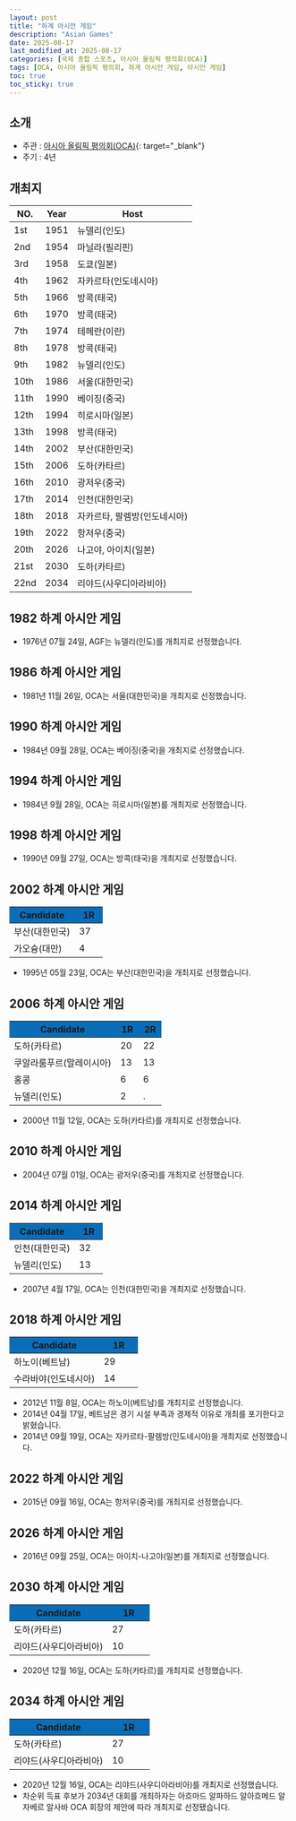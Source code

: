 ```yaml
---
layout: post
title: "하계 아시안 게임"
description: "Asian Games"
date: 2025-08-17
last_modified_at: 2025-08-17
categories: [국제 종합 스포츠, 아시아 올림픽 평의회(OCA)]
tags: [OCA, 아시아 올림픽 평의회, 하계 아시안 게임, 아시안 게임]
toc: true
toc_sticky: true
---
```

## 소개
* 주관 : [아시아 올림픽 평의회(OCA)](https://oca.asia/){: target="_blank"}
* 주기 : 4년

## 개최지

<html>
    <head>
        <meta charset="UTF-8">
    </head>
    <body>
        <table>
            <thead>
                <tr class="header-row">
                    <th class="col-no">NO.</th>
                    <th class="col-year">Year</th>
                    <th class="col-host">Host</th>
                </tr>
            </thead>
            <tbody>
                <tr>
                    <td>1st</td>
                    <td>1951</td>
                    <td>뉴델리(인도)</td>
                </tr>
                <tr>
                    <td>2nd</td>
                    <td>1954</td>
                    <td>마닐라(필리핀)</td>
                </tr>
                <tr>
                    <td>3rd</td>
                    <td>1958</td>
                    <td>도쿄(일본)</td>
                </tr>
                <tr>
                    <td>4th</td>
                    <td>1962</td>
                    <td>자카르타(인도네시아)</td>
                </tr>
                <tr>
                    <td>5th</td>
                    <td>1966</td>
                    <td>방콕(태국)</td>
                </tr>
                <tr>
                    <td>6th</td>
                    <td>1970</td>
                    <td>방콕(태국)</td>
                </tr>
                <tr>
                    <td>7th</td>
                    <td>1974</td>
                    <td>테헤란(이란)</td>
                </tr>
                <tr>
                    <td>8th</td>
                    <td>1978</td>
                    <td>방콕(태국)</td>
                </tr>
                <tr>
                    <td>9th</td>
                    <td>1982</td>
                    <td>뉴델리(인도)</td>
                </tr>
                <tr class="korea-host-bg">
                    <td><span class="korea-host">10th</span></td>
                    <td><span class="korea-host">1986</span></td>
                    <td><span class="korea-host">서울(대한민국)</span></td>
                </tr>
                <tr>
                    <td>11th</td>
                    <td>1990</td>
                    <td>베이징(중국)</td>
                </tr>
                <tr>
                    <td>12th</td>
                    <td>1994</td>
                    <td>히로시마(일본)</td>
                </tr>
                <tr>
                    <td>13th</td>
                    <td>1998</td>
                    <td>방콕(태국)</td>
                </tr>
                <tr class="korea-host-bg">
                    <td><span class="korea-host">14th</span></td>
                    <td><span class="korea-host">2002</span></td>
                    <td><span class="korea-host">부산(대한민국)</span></td>
                </tr>
                <tr>
                    <td>15th</td>
                    <td>2006</td>
                    <td>도하(카타르)</td>
                </tr>
                <tr>
                    <td>16th</td>
                    <td>2010</td>
                    <td>광저우(중국)</td>
                </tr>
                <tr class="korea-host-bg">
                    <td><span class="korea-host">17th</span></td>
                    <td><span class="korea-host">2014</span></td>
                    <td><span class="korea-host">인천(대한민국)</span></td>
                </tr>
                <tr>
                    <td>18th</td>
                    <td>2018</td>
                    <td>자카르타, 팔렘방(인도네시아)</td>
                </tr>
                <tr>
                    <td>19th</td>
                    <td>2022</td>
                    <td>항저우(중국)</td>
                </tr>
                <tr>
                    <td>20th</td>
                    <td>2026</td>
                    <td>나고야, 아이치(일본)</td>
                </tr>
                <tr>
                    <td>21st</td>
                    <td>2030</td>
                    <td>도하(카타르)</td>
                </tr>
                <tr>
                    <td>22nd</td>
                    <td>2034</td>
                    <td>리야드(사우디아라비아)</td>
                </tr>
            </tbody>
        </table>
    </body>
</html>

## 1982 하계 아시안 게임
* 1976년 07월 24일, AGF는 <span class="foreign-host">뉴델리(인도)</span>를 개최지로 선정했습니다.

## 1986 하계 아시안 게임
* 1981년 11월 26일, OCA는 <span class="korea-host">서울(대한민국)</span>을 개최지로 선정했습니다.

## 1990 하계 아시안 게임
* 1984년 09월 28일, OCA는 <span class="foreign-host">베이징(중국)</span>을 개최지로 선정했습니다.

## 1994 하계 아시안 게임
* 1984년 9월 28일, OCA는 <span class="foreign-host">히로시마(일본)</span>를 개최지로 선정했습니다.

## 1998 하계 아시안 게임
* 1990년 09월 27일, OCA는 <span class="foreign-host">방콕(태국)</span>을 개최지로 선정했습니다.

## 2002 하계 아시안 게임

<html>
    <head>
        <meta charset="UTF-8">
    </head>
    <body>
        <table>
            <thead>
                <tr style="background: #0B6DB7;">
                    <th style="width: 70%; font-weight: bold;">Candidate</th>
                    <th style="width: 30%; font-weight: bold;">1R</th>
                </tr>
            </thead>
            <tbody>
                <tr class="korea-host-bg">
                    <td><span class="korea-host">부산(대한민국)</span></td>
                    <td><span class="korea-host2">37</span></td>
                </tr>
                <tr>
                    <td>가오슝(대만)</td>
                    <td>4</td>
                </tr>
            </tbody>
        </table>
    </body>
</html>

* 1995년 05월 23일, OCA는 <span class="korea-host">부산(대한민국)</span>을 개최지로 선정했습니다.

## 2006 하계 아시안 게임

<html>
    <head>
        <meta charset="UTF-8">
    </head>
    <body>
        <table>
            <thead>
                <tr style="background: #0B6DB7;">
                    <th style="width: 70%; font-weight: bold;">Candidate</th>
                    <th style="width: 15%; font-weight: bold;">1R</th>
                    <th style="width: 15%; font-weight: bold;">2R</th>
                </tr>
            </thead>
            <tbody>
                <tr>
                    <td><span class="foreign-host">도하(카타르)</span></td>
                    <td><span class="foreign-host2">20</span></td>
                    <td><span class="foreign-host2">22</span></td>
                </tr>
                <tr>
                    <td>쿠알라룸푸르(말레이시아)</td>
                    <td>13</td>
                    <td>13</td>
                </tr>
                <tr>
                    <td>홍콩</td>
                    <td>6</td>
                    <td>6</td>
                </tr>
                <tr>
                    <td>뉴델리(인도)</td>
                    <td>2</td>
                    <td>.</td>
                </tr>
            </tbody>
        </table>
    </body>
</html>

* 2000년 11월 12일, OCA는 <span class="foreign-host">도하(카타르)</span>를 개최지로 선정했습니다.

## 2010 하계 아시안 게임
* 2004년 07월 01일, OCA는 <span class="foreign-host">광저우(중국)</span>를 개최지로 선정했습니다.

## 2014 하계 아시안 게임

<html>
    <head>
        <meta charset="UTF-8">
    </head>
    <body>
        <table>
            <thead>
                <tr style="background: #0B6DB7;">
                    <th style="width: 70%; font-weight: bold;">Candidate</th>
                    <th style="width: 30%; font-weight: bold;">1R</th>
                </tr>
            </thead>
            <tbody>
                <tr class="korea-host-bg">
                    <td><span class="korea-host">인천(대한민국)</span></td>
                    <td><span class="korea-host2">32</span></td>
                </tr>
                <tr>
                    <td>뉴델리(인도)</td>
                    <td>13</td>
                </tr>
            </tbody>
        </table>
    </body>
</html>

* 2007년 4월 17일, OCA는 <span class="korea-host">인천(대한민국)</span>을 개최지로 선정했습니다.

## 2018 하계 아시안 게임

<html>
    <head>
        <meta charset="UTF-8">
    </head>
    <body>
        <table>
            <thead>
                <tr style="background: #0B6DB7;">
                    <th style="width: 70%; font-weight: bold;">Candidate</th>
                    <th style="width: 30%; font-weight: bold;">1R</th>
                </tr>
            </thead>
            <tbody>
                <tr>
                    <td><span class="foreign-host">하노이(베트남)</span></td>
                    <td><span class="foreign-host2">29</span></td>
                </tr>
                <tr>
                    <td>수라바야(인도네시아)</td>
                    <td>14</td>
                </tr>
            </tbody>
        </table>
    </body>
</html>

* 2012년 11월 8일, OCA는 하노이(베트남)를 개최지로 선정했습니다.
* 2014년 04월 17일, 베트남은 경기 시설 부족과 경제적 이유로 개최를 포기한다고 밝혔습니다.
* 2014년 09월 19일, OCA는 <span class="foreign-host">자카르타-팔렘방(인도네시아)</span>을 개최지로 선정했습니다.

## 2022 하계 아시안 게임
* 2015년 09월 16일, OCA는 <span class="foreign-host">항저우(중국)</span>를 개최지로 선정했습니다.

## 2026 하계 아시안 게임
* 2016년 09월 25일, OCA는 <span class="foreign-host">아이치-나고야(일본)</span>를 개최지로 선정했습니다.

## 2030 하계 아시안 게임

<html>
    <head>
        <meta charset="UTF-8">
    </head>
    <body>
        <table>
            <thead>
                <tr style="background: #0B6DB7;">
                    <th style="width: 70%; font-weight: bold;">Candidate</th>
                    <th style="width: 30%; font-weight: bold;">1R</th>
                </tr>
            </thead>
            <tbody>
                <tr>
                    <td><span class="foreign-host">도하(카타르)</span></td>
                    <td><span class="foreign-host2">27</span></td>
                </tr>
                <tr>
                    <td>리야드(사우디아라비아)</td>
                    <td>10</td>
                </tr>
            </tbody>
        </table>
    </body>
</html>

*	2020년 12월 16일, OCA는 <span class="foreign-host">도하(카타르)</span>를 개최지로 선정했습니다.

## 2034 하계 아시안 게임

<html>
    <head>
        <meta charset="UTF-8">
    </head>
    <body>
        <table>
            <thead>
                <tr style="background: #0B6DB7;">
                    <th style="width: 70%; font-weight: bold;">Candidate</th>
                    <th style="width: 30%; font-weight: bold;">1R</th>
                </tr>
            </thead>
            <tbody>
                <tr>
                    <td>도하(카타르)</td>
                    <td><span class="foreign-host1">27</span></td>
                </tr>
                <tr>
                    <td><span class="foreign-host">리야드(사우디아라비아)</span></td>
                    <td><span class="foreign-host">10</span></td>
                </tr>
            </tbody>
        </table>
    </body>
</html>

*	2020년 12월 16일, OCA는 <span class="foreign-host">리야드(사우디아라비아)</span>를 개최지로 선정했습니다.
* 차순위 득표 후보가 2034년 대회를 개최하자는 아흐마드 알파하드 알아흐메드 알자베르 알사바 OCA 회장의 제안에 따라 개최지로 선정됐습니다.
